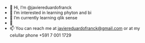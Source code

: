 - 👋 Hi, I’m @javiereduardofranck
- 👀 I’m interested in learning phyton and bi
- 🌱 I’m currently learning qlik sense
- 💞️ 
- 📫 You can reach me at javiereduardofranck@gmail.com
 or at my celullar phone +591 7 001 1729
 

<!---
javiereduardofranck/javiereduardofranck is a ✨ special ✨ repository because its `README.md` (this file) appears on your GitHub profile.
You can click the Preview link to take a look at your changes.
--->
